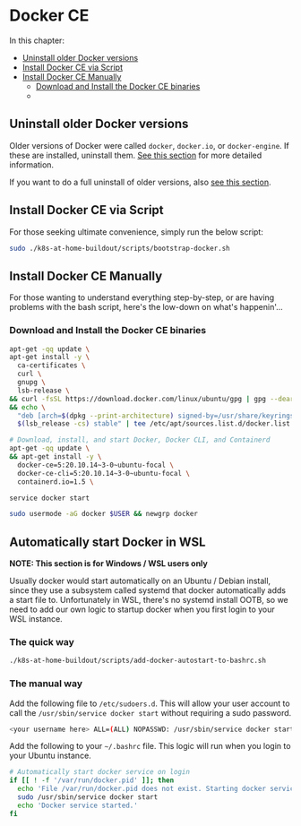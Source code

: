 # Docker CE

In this chapter:

* [Uninstall older Docker versions](#uninstallOld)
* [Install Docker CE via Script](#installViaScript)
* [Install Docker CE Manually](#installManually)
  * [Download and Install the Docker CE binaries](#downloadAndInstall)
  * [](#)

## <a id="uninstallOld"></a>Uninstall older Docker versions

Older versions of Docker were called `docker`, `docker.io`, or `docker-engine`. If these are installed, uninstall them. [See this section](https://docs.docker.com/engine/install/ubuntu/#uninstall-old-versions) for more detailed information.

If you want to do a full uninstall of older versions, also [see this section](https://docs.docker.com/engine/install/ubuntu/#uninstall-old-versions).

## <a id="installViaScript"></a>Install Docker CE via Script

For those seeking ultimate convenience, simply run the below script:

```bash
sudo ./k8s-at-home-buildout/scripts/bootstrap-docker.sh
```

## <a id="installManually"></a>Install Docker CE Manually

For those wanting to understand everything step-by-step, or are having problems with the bash script, here's the low-down on what's happenin'...

### <a id="downloadAndInstall"></a>Download and Install the Docker CE binaries

```bash
apt-get -qq update \
apt-get install -y \
  ca-certificates \
  curl \
  gnupg \
  lsb-release \
&& curl -fsSL https://download.docker.com/linux/ubuntu/gpg | gpg --dearmor -o /usr/share/keyrings/docker-archive-keyring.gpg \
&& echo \
  "deb [arch=$(dpkg --print-architecture) signed-by=/usr/share/keyrings/docker-archive-keyring.gpg] https://download.docker.com/linux/ubuntu \
  $(lsb_release -cs) stable" | tee /etc/apt/sources.list.d/docker.list > /dev/null

# Download, install, and start Docker, Docker CLI, and Containerd
apt-get -qq update \
&& apt-get install -y \
  docker-ce=5:20.10.14~3-0~ubuntu-focal \
  docker-ce-cli=5:20.10.14~3-0~ubuntu-focal \
  containerd.io=1.5 \

service docker start

sudo usermode -aG docker $USER && newgrp docker
```

## Automatically start Docker in WSL

**NOTE: This section is for Windows / WSL users only**

Usually docker would start automatically on an Ubuntu / Debian install, since they use a subsystem called systemd that docker automatically adds a start file to. Unfortunately in WSL, there's no systemd install OOTB, so we need to add our own logic to startup docker when you first login to your WSL instance.

### The quick way

```bash
./k8s-at-home-buildout/scripts/add-docker-autostart-to-bashrc.sh
```

### The manual way

Add the following file to `/etc/sudoers.d`. This will allow your user account to call the `/usr/sbin/service docker start` without requiring a sudo password.

```bash
<your username here> ALL=(ALL) NOPASSWD: /usr/sbin/service docker start" > /etc/sudoers.d/<your username here>-service-docker-start
```

Add the following to your `~/.bashrc` file. This logic will run when you login to your Ubuntu instance.

```bash
# Automatically start docker service on login
if [[ ! -f '/var/run/docker.pid' ]]; then
  echo 'File /var/run/docker.pid does not exist. Starting docker service...'
  sudo /usr/sbin/service docker start
  echo 'Docker service started.'
fi
```
